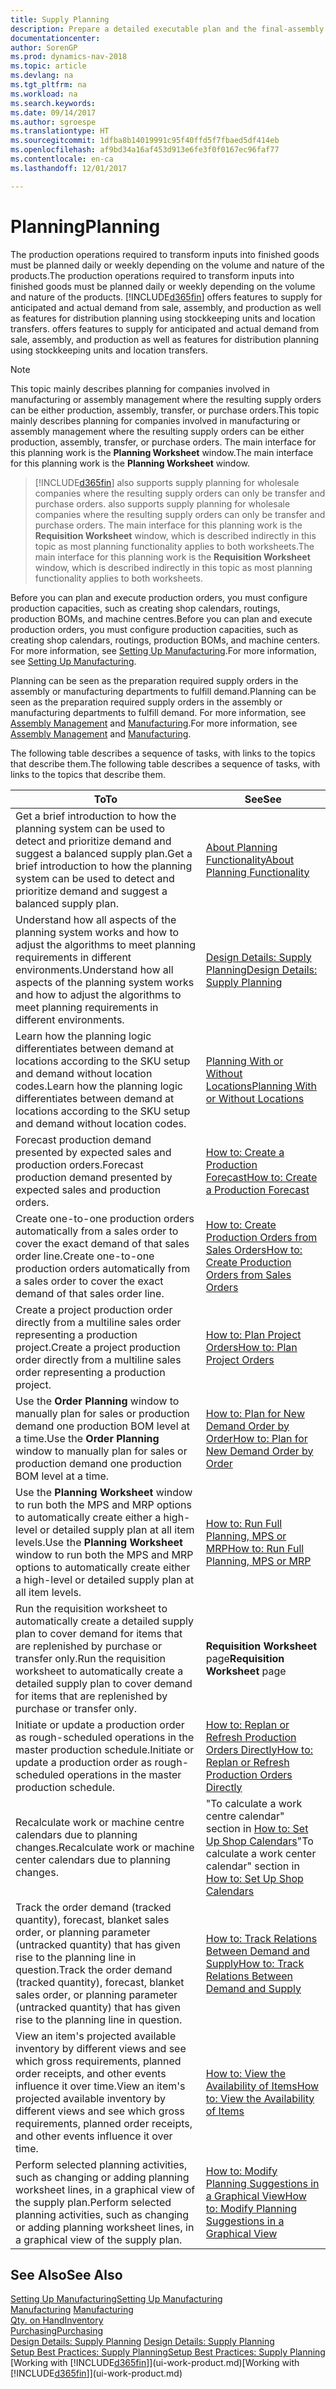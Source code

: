 ```yaml
---
title: Supply Planning
description: Prepare a detailed executable plan and the final-assembly production schedule for sales and production demand.
documentationcenter: 
author: SorenGP
ms.prod: dynamics-nav-2018
ms.topic: article
ms.devlang: na
ms.tgt_pltfrm: na
ms.workload: na
ms.search.keywords: 
ms.date: 09/14/2017
ms.author: sgroespe
ms.translationtype: HT
ms.sourcegitcommit: 1dfba8b14019991c95f40ffd5f7fbaed5df414eb
ms.openlocfilehash: af9bd34a16af453d913e6fe3f0f0167ec96faf77
ms.contentlocale: en-ca
ms.lasthandoff: 12/01/2017

---
```

# <a name="planning"></a><span data-ttu-id="446e7-103">Planning</span><span class="sxs-lookup"><span data-stu-id="446e7-103">Planning</span></span>
<span data-ttu-id="446e7-104">The production operations required to transform inputs into finished goods must be planned daily or weekly depending on the volume and nature of the products.</span><span class="sxs-lookup"><span data-stu-id="446e7-104">The production operations required to transform inputs into finished goods must be planned daily or weekly depending on the volume and nature of the products.</span></span> [!INCLUDE[d365fin](includes/d365fin_md.md)]<span data-ttu-id="446e7-105"> offers features to supply for anticipated and actual demand from sale, assembly, and production as well as features for distribution planning using stockkeeping units and location transfers.</span><span class="sxs-lookup"><span data-stu-id="446e7-105"> offers features to supply for anticipated and actual demand from sale, assembly, and production as well as features for distribution planning using stockkeeping units and location transfers.</span></span>

> [!NOTE]
> <span data-ttu-id="446e7-106">This topic mainly describes planning for companies involved in manufacturing or assembly management where the resulting supply orders can be either production, assembly, transfer, or purchase orders.</span><span class="sxs-lookup"><span data-stu-id="446e7-106">This topic mainly describes planning for companies involved in manufacturing or assembly management where the resulting supply orders can be either production, assembly, transfer, or purchase orders.</span></span> <span data-ttu-id="446e7-107">The main interface for this planning work is the **Planning Worksheet** window.</span><span class="sxs-lookup"><span data-stu-id="446e7-107">The main interface for this planning work is the **Planning Worksheet** window.</span></span>

> [!INCLUDE[d365fin](includes/d365fin_md.md)]<span data-ttu-id="446e7-108"> also supports supply planning for wholesale companies where the resulting supply orders can only be transfer and purchase orders.</span><span class="sxs-lookup"><span data-stu-id="446e7-108"> also supports supply planning for wholesale companies where the resulting supply orders can only be transfer and purchase orders.</span></span> <span data-ttu-id="446e7-109">The main interface for this planning work is the **Requisition Worksheet** window, which is described indirectly in this topic as most planning functionality applies to both worksheets.</span><span class="sxs-lookup"><span data-stu-id="446e7-109">The main interface for this planning work is the **Requisition Worksheet** window, which is described indirectly in this topic as most planning functionality applies to both worksheets.</span></span>

<span data-ttu-id="446e7-110">Before you can plan and execute production orders, you must configure production capacities, such as creating shop calendars, routings, production BOMs, and machine centres.</span><span class="sxs-lookup"><span data-stu-id="446e7-110">Before you can plan and execute production orders, you must configure production capacities, such as creating shop calendars, routings, production BOMs, and machine centers.</span></span> <span data-ttu-id="446e7-111">For more information, see [Setting Up Manufacturing](production-configure-production-processes.md).</span><span class="sxs-lookup"><span data-stu-id="446e7-111">For more information, see [Setting Up Manufacturing](production-configure-production-processes.md).</span></span>

<span data-ttu-id="446e7-112">Planning can be seen as the preparation required supply orders in the assembly or manufacturing departments to fulfill demand.</span><span class="sxs-lookup"><span data-stu-id="446e7-112">Planning can be seen as the preparation required supply orders in the assembly or manufacturing departments to fulfill demand.</span></span> <span data-ttu-id="446e7-113">For more information, see [Assembly Management](assembly-assemble-items.md) and [Manufacturing](production-manage-manufacturing.md).</span><span class="sxs-lookup"><span data-stu-id="446e7-113">For more information, see [Assembly Management](assembly-assemble-items.md) and [Manufacturing](production-manage-manufacturing.md).</span></span>

<span data-ttu-id="446e7-114">The following table describes a sequence of tasks, with links to the topics that describe them.</span><span class="sxs-lookup"><span data-stu-id="446e7-114">The following table describes a sequence of tasks, with links to the topics that describe them.</span></span>   

|<span data-ttu-id="446e7-115">**To**</span><span class="sxs-lookup"><span data-stu-id="446e7-115">**To**</span></span>|<span data-ttu-id="446e7-116">**See**</span><span class="sxs-lookup"><span data-stu-id="446e7-116">**See**</span></span>|  
|------------|-------------|  
|<span data-ttu-id="446e7-117">Get a brief introduction to how the planning system can be used to detect and prioritize demand and suggest a balanced supply plan.</span><span class="sxs-lookup"><span data-stu-id="446e7-117">Get a brief introduction to how the planning system can be used to detect and prioritize demand and suggest a balanced supply plan.</span></span>|[<span data-ttu-id="446e7-118">About Planning Functionality</span><span class="sxs-lookup"><span data-stu-id="446e7-118">About Planning Functionality</span></span>](production-about-planning-functionality.md)|
|<span data-ttu-id="446e7-119">Understand how all aspects of the planning system works and how to adjust the algorithms to meet planning requirements in different environments.</span><span class="sxs-lookup"><span data-stu-id="446e7-119">Understand how all aspects of the planning system works and how to adjust the algorithms to meet planning requirements in different environments.</span></span>|[<span data-ttu-id="446e7-120">Design Details: Supply Planning</span><span class="sxs-lookup"><span data-stu-id="446e7-120">Design Details: Supply Planning</span></span>](design-details-supply-planning.md)|
|<span data-ttu-id="446e7-121">Learn how the planning logic differentiates between demand at locations according to the SKU setup and demand without location codes.</span><span class="sxs-lookup"><span data-stu-id="446e7-121">Learn how the planning logic differentiates between demand at locations according to the SKU setup and demand without location codes.</span></span>|[<span data-ttu-id="446e7-122">Planning With or Without Locations</span><span class="sxs-lookup"><span data-stu-id="446e7-122">Planning With or Without Locations</span></span>](production-planning-with-without-locations.md)|
|<span data-ttu-id="446e7-123">Forecast production demand presented by expected sales and production orders.</span><span class="sxs-lookup"><span data-stu-id="446e7-123">Forecast production demand presented by expected sales and production orders.</span></span>|[<span data-ttu-id="446e7-124">How to: Create a Production Forecast</span><span class="sxs-lookup"><span data-stu-id="446e7-124">How to: Create a Production Forecast</span></span>](production-how-to-create-a-forecast.md)|  
|<span data-ttu-id="446e7-125">Create one-to-one production orders automatically from a sales order to cover the exact demand of that sales order line.</span><span class="sxs-lookup"><span data-stu-id="446e7-125">Create one-to-one production orders automatically from a sales order to cover the exact demand of that sales order line.</span></span>|[<span data-ttu-id="446e7-126">How to: Create Production Orders from Sales Orders</span><span class="sxs-lookup"><span data-stu-id="446e7-126">How to: Create Production Orders from Sales Orders</span></span>](production-how-to-create-production-orders-from-sales-orders.md)|
|<span data-ttu-id="446e7-127">Create a project production order directly from a multiline sales order representing a production project.</span><span class="sxs-lookup"><span data-stu-id="446e7-127">Create a project production order directly from a multiline sales order representing a production project.</span></span>|[<span data-ttu-id="446e7-128">How to: Plan Project Orders</span><span class="sxs-lookup"><span data-stu-id="446e7-128">How to: Plan Project Orders</span></span>](production-how-to-plan-project-orders.md)|
|<span data-ttu-id="446e7-129">Use the **Order Planning** window to manually plan for sales or production demand one production BOM level at a time.</span><span class="sxs-lookup"><span data-stu-id="446e7-129">Use the **Order Planning** window to manually plan for sales or production demand one production BOM level at a time.</span></span>|[<span data-ttu-id="446e7-130">How to: Plan for New Demand Order by Order</span><span class="sxs-lookup"><span data-stu-id="446e7-130">How to: Plan for New Demand Order by Order</span></span>](production-how-to-plan-for-new-demand.md)|
|<span data-ttu-id="446e7-131">Use the **Planning Worksheet** window to run both the MPS and MRP options to automatically create either a high-level or detailed supply plan at all item levels.</span><span class="sxs-lookup"><span data-stu-id="446e7-131">Use the **Planning Worksheet** window to run both the MPS and MRP options to automatically create either a high-level or detailed supply plan at all item levels.</span></span>|[<span data-ttu-id="446e7-132">How to: Run Full Planning, MPS or MRP</span><span class="sxs-lookup"><span data-stu-id="446e7-132">How to: Run Full Planning, MPS or MRP</span></span>](production-how-to-run-mps-and-mrp.md)|
|<span data-ttu-id="446e7-133">Run the requisition worksheet to automatically create a detailed supply plan to cover demand for items that are replenished by purchase or transfer only.</span><span class="sxs-lookup"><span data-stu-id="446e7-133">Run the requisition worksheet to automatically create a detailed supply plan to cover demand for items that are replenished by purchase or transfer only.</span></span>|<span data-ttu-id="446e7-134">**Requisition Worksheet** page</span><span class="sxs-lookup"><span data-stu-id="446e7-134">**Requisition Worksheet** page</span></span>|  
|<span data-ttu-id="446e7-135">Initiate or update a production order as rough-scheduled operations in the master production schedule.</span><span class="sxs-lookup"><span data-stu-id="446e7-135">Initiate or update a production order as rough-scheduled operations in the master production schedule.</span></span>|[<span data-ttu-id="446e7-136">How to: Replan or Refresh Production Orders Directly</span><span class="sxs-lookup"><span data-stu-id="446e7-136">How to: Replan or Refresh Production Orders Directly</span></span>](production-how-to-replan-refresh-production-orders.md)|
|<span data-ttu-id="446e7-137">Recalculate work or machine centre calendars due to planning changes.</span><span class="sxs-lookup"><span data-stu-id="446e7-137">Recalculate work or machine center calendars due to planning changes.</span></span>|<span data-ttu-id="446e7-138">"To calculate a work centre calendar" section in [How to: Set Up Shop Calendars](production-how-to-create-work-center-calendars.md)</span><span class="sxs-lookup"><span data-stu-id="446e7-138">"To calculate a work center calendar" section in [How to: Set Up Shop Calendars](production-how-to-create-work-center-calendars.md)</span></span>|
|<span data-ttu-id="446e7-139">Track the order demand (tracked quantity), forecast, blanket sales order, or planning parameter (untracked quantity) that has given rise to the planning line in question.</span><span class="sxs-lookup"><span data-stu-id="446e7-139">Track the order demand (tracked quantity), forecast, blanket sales order, or planning parameter (untracked quantity) that has given rise to the planning line in question.</span></span>|[<span data-ttu-id="446e7-140">How to: Track Relations Between Demand and Supply</span><span class="sxs-lookup"><span data-stu-id="446e7-140">How to: Track Relations Between Demand and Supply</span></span>](production-how-track-demand-supply.md)|
|<span data-ttu-id="446e7-141">View an item's projected available inventory by different views and see which gross requirements, planned order receipts, and other events influence it over time.</span><span class="sxs-lookup"><span data-stu-id="446e7-141">View an item's projected available inventory by different views and see which gross requirements, planned order receipts, and other events influence it over time.</span></span>|[<span data-ttu-id="446e7-142">How to: View the Availability of Items</span><span class="sxs-lookup"><span data-stu-id="446e7-142">How to: View the Availability of Items</span></span>](inventory-how-availability-overview.md)|  
|<span data-ttu-id="446e7-143">Perform selected planning activities, such as changing or adding planning worksheet lines, in a graphical view of the supply plan.</span><span class="sxs-lookup"><span data-stu-id="446e7-143">Perform selected planning activities, such as changing or adding planning worksheet lines, in a graphical view of the supply plan.</span></span>|[<span data-ttu-id="446e7-144">How to: Modify Planning Suggestions in a Graphical View</span><span class="sxs-lookup"><span data-stu-id="446e7-144">How to: Modify Planning Suggestions in a Graphical View</span></span>](production-how-to-modify-planning-suggestions-in-a-graphical-view.md)|

## <a name="see-also"></a><span data-ttu-id="446e7-145">See Also</span><span class="sxs-lookup"><span data-stu-id="446e7-145">See Also</span></span>
[<span data-ttu-id="446e7-146">Setting Up Manufacturing</span><span class="sxs-lookup"><span data-stu-id="446e7-146">Setting Up Manufacturing</span></span>](production-configure-production-processes.md)  
<span data-ttu-id="446e7-147">[Manufacturing](production-manage-manufacturing.md)  </span><span class="sxs-lookup"><span data-stu-id="446e7-147">[Manufacturing](production-manage-manufacturing.md)  </span></span>  
[<span data-ttu-id="446e7-148">Qty. on Hand</span><span class="sxs-lookup"><span data-stu-id="446e7-148">Inventory</span></span>](inventory-manage-inventory.md)  
[<span data-ttu-id="446e7-149">Purchasing</span><span class="sxs-lookup"><span data-stu-id="446e7-149">Purchasing</span></span>](purchasing-manage-purchasing.md)  
<span data-ttu-id="446e7-150">[Design Details: Supply Planning](design-details-supply-planning.md) </span><span class="sxs-lookup"><span data-stu-id="446e7-150">[Design Details: Supply Planning](design-details-supply-planning.md) </span></span>  
[<span data-ttu-id="446e7-151">Setup Best Practices: Supply Planning</span><span class="sxs-lookup"><span data-stu-id="446e7-151">Setup Best Practices: Supply Planning</span></span>](setup-best-practices-supply-planning.md)  
<span data-ttu-id="446e7-152">[Working with [!INCLUDE[d365fin](includes/d365fin_md.md)]](ui-work-product.md)</span><span class="sxs-lookup"><span data-stu-id="446e7-152">[Working with [!INCLUDE[d365fin](includes/d365fin_md.md)]](ui-work-product.md)</span></span>

